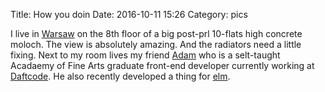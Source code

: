 Title: How you doin
Date: 2016-10-11 15:26
Category: pics

I live in [Warsaw](https://en.wikipedia.org/wiki/Warsaw) on the 8th floor of a big post-prl 10-flats high concrete moloch. The view is absolutely amazing. And the radiators need a little fixing. Next to my room lives my friend [Adam](http://adamboro.com) who is a selt-taught Acadaemy of Fine Arts graduate front-end developer currently working at [Daftcode](http://daftcode.com). He also recently developed a thing for [elm](http://elm-tutorial.org).
